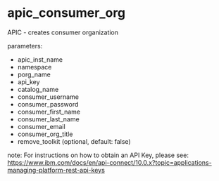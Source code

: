 # apic_consumer_org

APIC - creates consumer organization
 
parameters:
- apic_inst_name
- namespace
- porg_name
- api_key
- catalog_name
- consumer_username
- consumer_password
- consumer_first_name
- consumer_last_name
- consumer_email
- consumer_org_title
- remove_toolkit (optional, default: false)
 
note: For instructions on how to obtain an API Key, please see: 
https://www.ibm.com/docs/en/api-connect/10.0.x?topic=applications-managing-platform-rest-api-keys
